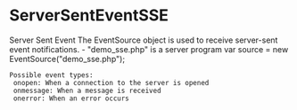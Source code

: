 # ServerSentEventSSE
Server Sent Event
    The EventSource object is used to receive 
    server-sent event notifications. 
    - "demo_sse.php" is a server program
    var source = new EventSource("demo_sse.php");

    Possible event types:
     onopen: When a connection to the server is opened
     onmessage: When a message is received
     onerror: When an error occurs
